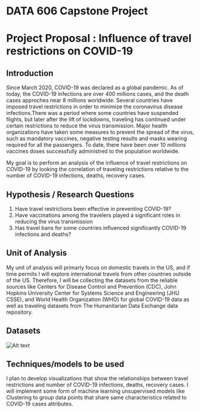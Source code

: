 # DATA 606 Capstone Project

# Project Proposal : Influence of travel restrictions on COVID-19

## Introduction 

Since March 2020, COVID-19 was declared as a global pandemic. As of today, the COVID-19 infections are over 400 millions cases, and the death cases approches near 8 millions worldwide. Several countries have imposed travel restrictions in order to minimize the coronavirus disease infections.There was a period where some countries have suspended flights, but later after the lift of lockdowns, traveling has continued under certain restrictions to reduce the virus transmission. Major health organizations have taken some measures to prevent the spread of the virus, such as mandatory vaccines, negative testing results and masks wearing required for all the passengers. To date, there have been over 10 millions vaccines doses successfully administred to the population worldwide. 
<p>
My goal is to perform an analysis of the influence of travel restrictions on COVID-19
by looking the correlation of traveling restrictions relative to the number of COVID-19 infections, deaths, recovery cases.
</p>

## Hypothesis / Research Questions

1. Have travel restrictions been effective in preventing COVID-19?
2. Have vaccinations among the travelers played a significant roles in reducing the virus transmission 
3. Has travel bans for some countries influenced significantly COVID-19 infections and deaths?

## Unit of Analysis

My unit of analysis will primarly focus on domestic travels in the US, and if time permits I will explore international travels from other countries outside of the US. Therefore, I will be collecting the datasets from the reliable sources like Centers for Disease Control and Prevention (CDC), John Hopkins University Center for Systems Science and Engineering (JHU CSSE), and World Health Organization (WHO) for global COVID-19 data as well as traveling datasets from The Humanitarian Data Exchange data repository. 

## Datasets
![Alt text](https://github.com/IradukundaHN/Hugues_DATA606/blob/main/Images/dataset.PNG?raw=true "Data Sources")


## Techniques/models to be used
I plan to develop visualizations that show the relationships between travel restrictions and number of COVID-19 infections, deaths, recovery cases. I will implement some form of machine learning unsupervised models like Clustering to group data points that share same characteristics related to COVID-19 cases attributes.


